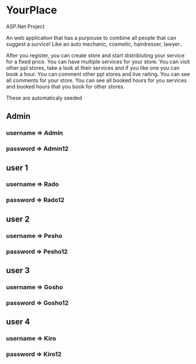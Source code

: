 # YourPlace
 ASP.Net Project
 
 An web application that has a purpouse to combine all people that can suggest a survice!
 Like an auto mechanic, cosmetic, hairdresser, lawyer..
 
 After you register, you can create store and start distribiuting your service for a fixed price.
 You can have multiple services for your store.
 You can visit other ppl stores, take a look at their services and if you like one you can book a hour.
 You can comment other ppl stores and live raiting.
 You can see all comments for your store.
 You can see all booked hours for you services and booked hours that you book for other stores.
 
 These are automaticaly seeded
 
 <h2>Admin</h2>
 <h3>username => Admin</h3>
 <h3>password => Admin12</h3>
 
  <h2>user 1</h2>
 <h3>username => Rado</h3>
 <h3>password => Rado12</h3>
 
 <h2>user 2</h2>
 <h3>username => Pesho</h3>
 <h3>password => Pesho12</h3>
 
 <h2>user 3</h2>
 <h3>username => Gosho</h3>
 <h3>password => Gosho12</h3>
 
 <h2>user 4</h2>
 <h3>username => Kiro</h3>
 <h3>password => Kiro12</h3>
 
